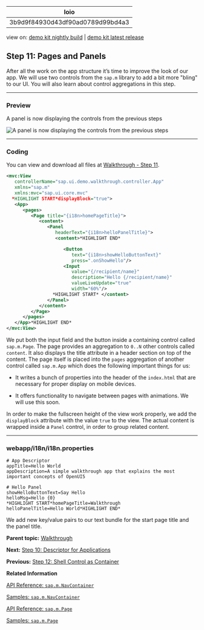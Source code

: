 <!-- loio3b9d9f84930d43df90ad0789d99bd4a3 -->

| loio |
| -----|
| 3b9d9f84930d43df90ad0789d99bd4a3 |

<div id="loio">

view on: [demo kit nightly build](https://openui5nightly.hana.ondemand.com/#/topic/3b9d9f84930d43df90ad0789d99bd4a3) | [demo kit latest release](https://openui5.hana.ondemand.com/#/topic/3b9d9f84930d43df90ad0789d99bd4a3)</div>

## Step 11: Pages and Panels

After all the work on the app structure it’s time to improve the look of our app. We will use two controls from the `sap.m` library to add a bit more "bling" to our UI. You will also learn about control aggregations in this step.

***

### Preview

   
  
<a name="loio3b9d9f84930d43df90ad0789d99bd4a3__fig_r1j_pst_mr"/>A panel is now displaying the controls from the previous steps

 ![](loio959dd4b5957c4c799efc110338c9819d_HiRes.png "A panel is now displaying the controls from the previous steps") 

***

### Coding

You can view and download all files at [Walkthrough - Step 11](https://openui5.hana.ondemand.com/explored.html#/sample/sap.m.tutorial.walkthrough.11/preview).

``` xml
<mvc:View
   controllerName="sap.ui.demo.walkthrough.controller.App"
   xmlns="sap.m"
   xmlns:mvc="sap.ui.core.mvc"
  *HIGHLIGHT START*displayBlock="true">
   <App>
      <pages>
         <Page title="{i18n>homePageTitle}">
            <content>
               <Panel
                  headerText="{i18n>helloPanelTitle}">
                  <content>*HIGHLIGHT END*

                     <Button
                        text="{i18n>showHelloButtonText}"
                        press=".onShowHello"/>
                     <Input
                        value="{/recipient/name}"
                        description="Hello {/recipient/name}"
                        valueLiveUpdate="true"
                        width="60%"/>
                 *HIGHLIGHT START* </content>
               </Panel>
            </content>
         </Page>
      </pages>
   </App>*HIGHLIGHT END*
</mvc:View>

```

We put both the input field and the button inside a containing control called `sap.m.Page`. The page provides an aggregation to `0..N` other controls called `content`. It also displays the title attribute in a header section on top of the content. The page itself is placed into the `pages` aggregation of another control called `sap.m.App` which does the following important things for us:

-   It writes a bunch of properties into the header of the `index.html` that are necessary for proper display on mobile devices.

-   It offers functionality to navigate between pages with animations. We will use this soon.


In order to make the fullscreen height of the view work properly, we add the `displayBlock` attribute with the value `true` to the view. The actual content is wrapped inside a `Panel` control, in order to group related content.

***

### webapp/i18n/i18n.properties

``` prefs
# App Descriptor
appTitle=Hello World
appDescription=A simple walkthrough app that explains the most important concepts of OpenUI5

# Hello Panel
showHelloButtonText=Say Hello
helloMsg=Hello {0}
*HIGHLIGHT START*homePageTitle=Walkthrough
helloPanelTitle=Hello World*HIGHLIGHT END*
```

We add new key/value pairs to our text bundle for the start page title and the panel title.

**Parent topic:** [Walkthrough](Walkthrough_3da5f4b.md "In this tutorial we will introduce you to all major development paradigms of OpenUI5.")

**Next:** [Step 10: Descriptor for Applications](Step_10_Descriptor_for_Applications_8f93bf2.md "All application-specific configuration settings will now further be put in a separate descriptor file called manifest.json. This clearly separates the application coding from the configuration settings and makes our app even more flexible. For example, all SAP Fiori applications are realized as components and come with a descriptor file in order to be hosted in the SAP Fiori launchpad.")

**Previous:** [Step 12: Shell Control as Container](Step_12_Shell_Control_as_Container_4df1d91.md "Now we use a shell control as container for our app and use it as our new root element. The shell takes care of visual adaptation of the application to the device’s screen size by introducing a so-called letterbox on desktop screens.")

**Related Information**  


[API Reference: `sap.m.NavContainer`](https://openui5.hana.ondemand.com/#docs/api/symbols/sap.m.NavContainer.html)

[Samples: `sap.m.NavContainer` ](https://openui5.hana.ondemand.com/explored.html#/entity/sap.m.NavContainer/samples)

[API Reference: `sap.m.Page`](https://openui5.hana.ondemand.com/#docs/api/symbols/sap.m.Page.html)

[Samples: `sap.m.Page` ](https://openui5.hana.ondemand.com/explored.html#/entity/sap.m.Page/samples)

